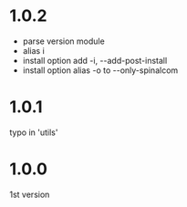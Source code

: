 # 1.0.2

- parse version module
- alias i
- install option add -i, --add-post-install
- install option alias -o to --only-spinalcom

# 1.0.1

typo in 'utils'

# 1.0.0

1st version
